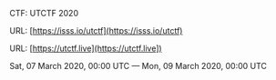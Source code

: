 CTF: UTCTF 2020

URL: [https://isss.io/utctf](https://isss.io/utctf)

URL: [https://utctf.live](https://utctf.live])

Sat, 07 March 2020, 00:00 UTC — Mon, 09 March 2020, 00:00 UTC
